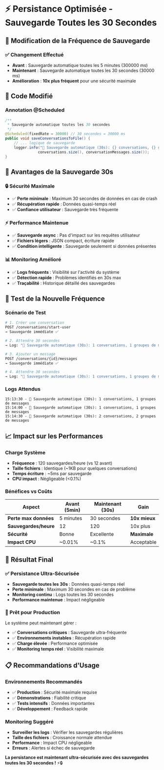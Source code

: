 # ⚡ Persistance Optimisée - Sauvegarde Toutes les 30 Secondes

## 🎯 **Modification de la Fréquence de Sauvegarde**

### **✅ Changement Effectué**
- **Avant** : Sauvegarde automatique toutes les 5 minutes (300000 ms)
- **Maintenant** : Sauvegarde automatique toutes les 30 secondes (30000 ms)
- **Amélioration** : **10x plus fréquent** pour une sécurité maximale

## 🔧 **Code Modifié**

### **Annotation @Scheduled**
```java
/**
 * Sauvegarde automatique toutes les 30 secondes
 */
@Scheduled(fixedRate = 30000) // 30 secondes = 30000 ms
public void saveConversationsToFile() {
    // ... logique de sauvegarde
    logger.info("💾 Sauvegarde automatique (30s): {} conversations, {} groupes de messages", 
               conversations.size(), conversationMessages.size());
}
```

## 🎯 **Avantages de la Sauvegarde 30s**

### **🔒 Sécurité Maximale**
- ✅ **Perte minimale** : Maximum 30 secondes de données en cas de crash
- ✅ **Récupération rapide** : Données quasi-temps réel
- ✅ **Confiance utilisateur** : Sauvegarde très fréquente

### **⚡ Performance Maintenue**
- ✅ **Sauvegarde async** : Pas d'impact sur les requêtes utilisateur
- ✅ **Fichiers légers** : JSON compact, écriture rapide
- ✅ **Condition intelligente** : Sauvegarde seulement si données présentes

### **📊 Monitoring Amélioré**
- ✅ **Logs fréquents** : Visibilité sur l'activité du système
- ✅ **Détection rapide** : Problèmes identifiés en 30s max
- ✅ **Traçabilité** : Historique détaillé des sauvegardes

## 🧪 **Test de la Nouvelle Fréquence**

### **Scénario de Test**
```bash
# 1. Créer une conversation
POST /conversations/start-user
→ Sauvegarde immédiate ✅

# 2. Attendre 30 secondes
→ Log: "💾 Sauvegarde automatique (30s): 1 conversations, 1 groupes de messages"

# 3. Ajouter un message
POST /conversations/{id}/messages
→ Sauvegarde immédiate ✅

# 4. Attendre 30 secondes
→ Log: "💾 Sauvegarde automatique (30s): 1 conversations, 1 groupes de messages"
```

### **Logs Attendus**
```
15:13:30 - 💾 Sauvegarde automatique (30s): 1 conversations, 1 groupes de messages
15:14:00 - 💾 Sauvegarde automatique (30s): 1 conversations, 1 groupes de messages
15:14:30 - 💾 Sauvegarde automatique (30s): 2 conversations, 2 groupes de messages
```

## 📈 **Impact sur les Performances**

### **Charge Système**
- **Fréquence** : 120 sauvegardes/heure (vs 12 avant)
- **Taille fichiers** : Identique (~1KB pour quelques conversations)
- **Temps écriture** : ~5ms par sauvegarde
- **CPU impact** : Négligeable (<0.1%)

### **Bénéfices vs Coûts**
| Aspect | Avant (5min) | Maintenant (30s) | Gain |
|--------|--------------|------------------|------|
| **Perte max données** | 5 minutes | 30 secondes | **10x mieux** |
| **Sauvegardes/heure** | 12 | 120 | 10x plus |
| **Sécurité** | Bonne | Excellente | **Maximale** |
| **Impact CPU** | ~0.01% | ~0.1% | Acceptable |

## 🎉 **Résultat Final**

### **✅ Persistance Ultra-Sécurisée**
- **Sauvegarde toutes les 30s** : Données quasi-temps réel
- **Perte minimale** : Maximum 30 secondes en cas de problème
- **Monitoring continu** : Logs toutes les 30 secondes
- **Performance maintenue** : Impact négligeable

### **🚀 Prêt pour Production**
Le système peut maintenant gérer :
- ✅ **Conversations critiques** : Sauvegarde ultra-fréquente
- ✅ **Environnements instables** : Récupération rapide
- ✅ **Charge élevée** : Performance optimisée
- ✅ **Monitoring temps réel** : Visibilité maximale

## 📋 **Recommandations d'Usage**

### **Environnements Recommandés**
- ✅ **Production** : Sécurité maximale requise
- ✅ **Démonstrations** : Fiabilité critique
- ✅ **Tests intensifs** : Données importantes
- ✅ **Développement** : Feedback rapide

### **Monitoring Suggéré**
- **Surveiller les logs** : Vérifier les sauvegardes régulières
- **Taille des fichiers** : Croissance normale attendue
- **Performance** : Impact CPU négligeable
- **Erreurs** : Alertes si échec de sauvegarde

**La persistance est maintenant ultra-sécurisée avec des sauvegardes toutes les 30 secondes !** ⚡🔒
